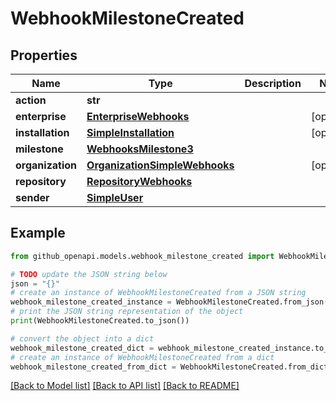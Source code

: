 # WebhookMilestoneCreated


## Properties

Name | Type | Description | Notes
------------ | ------------- | ------------- | -------------
**action** | **str** |  | 
**enterprise** | [**EnterpriseWebhooks**](EnterpriseWebhooks.md) |  | [optional] 
**installation** | [**SimpleInstallation**](SimpleInstallation.md) |  | [optional] 
**milestone** | [**WebhooksMilestone3**](WebhooksMilestone3.md) |  | 
**organization** | [**OrganizationSimpleWebhooks**](OrganizationSimpleWebhooks.md) |  | [optional] 
**repository** | [**RepositoryWebhooks**](RepositoryWebhooks.md) |  | 
**sender** | [**SimpleUser**](SimpleUser.md) |  | 

## Example

```python
from github_openapi.models.webhook_milestone_created import WebhookMilestoneCreated

# TODO update the JSON string below
json = "{}"
# create an instance of WebhookMilestoneCreated from a JSON string
webhook_milestone_created_instance = WebhookMilestoneCreated.from_json(json)
# print the JSON string representation of the object
print(WebhookMilestoneCreated.to_json())

# convert the object into a dict
webhook_milestone_created_dict = webhook_milestone_created_instance.to_dict()
# create an instance of WebhookMilestoneCreated from a dict
webhook_milestone_created_from_dict = WebhookMilestoneCreated.from_dict(webhook_milestone_created_dict)
```
[[Back to Model list]](../README.md#documentation-for-models) [[Back to API list]](../README.md#documentation-for-api-endpoints) [[Back to README]](../README.md)


